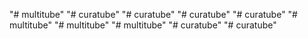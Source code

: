 "# multitube" 
"# curatube" 
"# curatube" 
"# curatube" 
"# curatube" 
"# multitube" 
"# multitube" 
"# multitube" 
"# curatube" 
"# curatube" 
